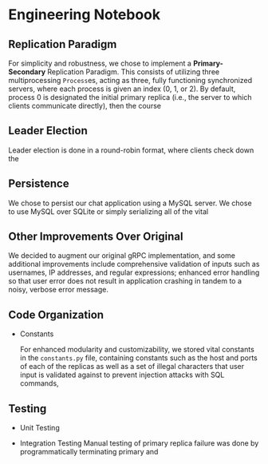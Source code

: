 # Engineering Notebook #

## Replication Paradigm ##
For simplicity and robustness, we chose to implement a **Primary-Secondary** Replication Paradigm. This consists of utilizing three multiprocessing `Process`es, acting as three, fully functioning synchronized servers, where each process is given an index (0, 1, or 2). By default, process 0 is designated the initial primary replica (i.e., the server to which clients communicate directly), then the course

## Leader Election ##
Leader election is done in a round-robin format, where clients check down the

## Persistence ##
We chose to persist our chat application using a MySQL server. We chose to use MySQL over SQLite or simply serializing all of the vital

## Other Improvements Over Original ##
We decided to augment our original gRPC implementation, and some additional improvements include comprehensive validation of inputs such as usernames, IP addresses, and regular expressions; enhanced error handling so that user error does not result in  application crashing in tandem to a noisy, verbose error message.

## Code Organization ##
- Constants

    For enhanced modularity and customizability, we stored vital constants in the `constants.py` file, containing constants such as the host and ports of each of the replicas as well as a set of illegal characters that user input is validated against to prevent injection attacks with SQL commands,

## Testing ##
- Unit Testing

- Integration Testing
Manual testing of primary replica failure was done by programmatically terminating primary and